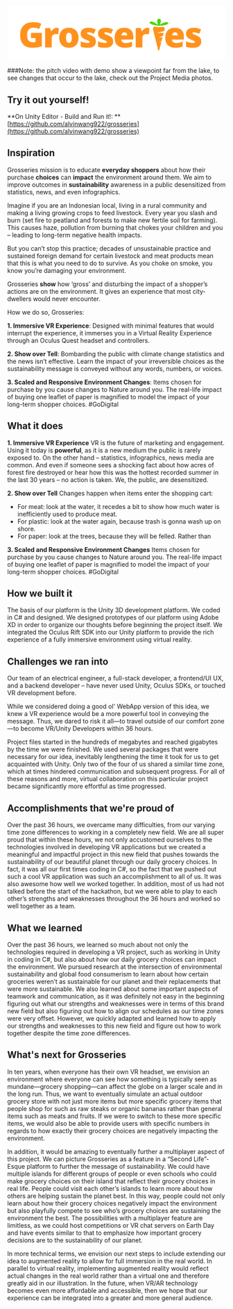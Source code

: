 ![Grosseries](grosseries.png)

###Note: the pitch video with demo show a viewpoint far from the lake, to see changes that occur to the lake, check out the Project Media photos.

## Try it out yourself! 
**On Unity Editor - Build and Run it!: ** [https://github.com/alvinwang922/grosseries](https://github.com/alvinwang922/grosseries)

## Inspiration
Grosseries mission is to educate **everyday shoppers** about how their purchase **choices** can **impact** the environment around them. We aim to improve outcomes in **sustainability** awareness in a public desensitized from statistics, news, and even infographics.

Imagine if you are an Indonesian local, living in a rural community and making a living growing crops to feed livestock. Every year you slash and burn (set fire to peatland and forests to make new fertile soil for farming). This causes haze, pollution from burning that chokes your children and you – leading to long-term negative health impacts.

But you can’t stop this practice; decades of unsustainable practice and sustained foreign demand for certain livestock and meat products mean that this is what you need to do to survive. As you choke on smoke, you know you’re damaging your environment.

Grosseries **show** how ‘gross’ and disturbing the impact of a shopper’s actions are on the environment. It gives an experience that most city-dwellers would never encounter.

How we do so, Grosseries:

**1. Immersive VR Experience**: Designed with minimal features that would interrupt the experience, it immerses you in a Virtual Reality Experience through an Oculus Quest headset and controllers.

**2. Show over Tell**: Bombarding the public with climate change statistics and the news isn’t effective. Learn the impact of your irreversible choices as the sustainability message is conveyed without any words, numbers, or voices.

**3. Scaled and Responsive Environment Changes**: Items chosen for purchase by you cause changes to Nature around you. The real-life impact of buying one leaflet of paper is magnified to model the impact of your long-term shopper choices. #GoDigital

## What it does

**1. Immersive VR Experience**
VR is the future of marketing and engagement. Using it today is **powerful**, as it is a new medium the public is rarely exposed to. On the other hand – statistics, infographics, news media are common. And even if someone sees a shocking fact about how acres of forest fire destroyed or hear how this was the hottest recorded summer in the last 30 years – no action is taken. 
We, the public, are desensitized.

**2. Show over Tell**
Changes happen when items enter the shopping cart:
- For meat: look at the water, it recedes a bit to show how much water is inefficiently used to produce meat.
- For plastic: look at the water again, because trash is gonna wash up on shore.
- For paper: look at the trees, because they will be felled.
Rather than 

**3. Scaled and Responsive Environment Changes**
Items chosen for purchase by you cause changes to Nature around you. The real-life impact of buying one leaflet of paper is magnified to model the impact of your long-term shopper choices. #GoDigital

## How we built it
The basis of our platform is the Unity 3D development platform. We coded in C# and designed. We designed prototypes of our platform using Adobe XD in order to organize our thoughts before beginning the project itself. We integrated the Oculus Rift SDK into our Unity platform to provide the rich experience of a fully immersive environment using virtual reality.


## Challenges we ran into
Our team of an electrical engineer, a full-stack developer, a frontend/UI UX, and a backend developer – have never used Unity, Oculus SDKs, or touched VR development before.

While we considered doing a good ol' WebApp version of this idea, we knew a VR experience would be a more powerful tool in conveying the message. Thus, we dared to risk it all—to travel outside of our comfort zone—to become VR/Unity Developers within 36 hours.

Project files started in the hundreds of megabytes and reached gigabytes by the time we were finished. We used several packages that were necessary for our idea, inevitably lengthening the time it took for us to get acquainted with Unity. Only two of the four of us shared a similar time zone, which at times hindered communication and subsequent progress. For all of these reasons and more, virtual collaboration on this particular project became significantly more effortful as time progressed.


## Accomplishments that we're proud of
Over the past 36 hours, we overcame many difficulties, from our varying time zone differences to working in a completely new field. We are all super proud that within these hours, we not only accustomed ourselves to the technologies involved in developing VR applications but we created a meaningful and impactful project in this new field that pushes towards the sustainability of our beautiful planet through our daily grocery choices. In fact, it was all our first times coding in C#, so the fact that we pushed out such a cool VR application was such an accomplishment to all of us. It was also awesome how well we worked together. In addition, most of us had not talked before the start of the hackathon, but we were able to play to each other’s strengths and weaknesses throughout the 36 hours and worked so well together as a team.

## What we learned
Over the past 36 hours, we learned so much about not only the technologies required in developing a VR project, such as working in Unity in coding in C#, but also about how our daily grocery choices can impact the environment. We pursued research at the intersection of environmental sustainability and global food consumerism to learn about how certain groceries weren’t as sustainable for our planet and their replacements that were more sustainable. We also learned about some important aspects of teamwork and communication, as it was definitely not easy in the beginning figuring out what our strengths and weaknesses were in terms of this brand new field but also figuring out how to align our schedules as our time zones were very offset. However, we quickly adapted and learned how to apply our strengths and weaknesses to this new field and figure out how to work together despite the time zone differences.


## What's next for Grosseries

In ten years, when everyone has their own VR headset, we envision an environment where everyone can see how something is typically seen as mundane—grocery shopping—can affect the globe on a larger scale and in the long run. Thus, we want to eventually simulate an actual outdoor grocery store with not just more items but more specific grocery items that people shop for such as raw steaks or organic bananas rather than general items such as meats and fruits. If we were to switch to these more specific items, we would also be able to provide users with specific numbers in regards to how exactly their grocery choices are negatively impacting the environment.

In addition, it would be amazing to eventually further a multiplayer aspect of this project. We can picture Grosseries as a feature in a “Second Life”-Esque platform to further the message of sustainability. We could have multiple islands for different groups of people or even schools who could make grocery choices on their island that reflect their grocery choices in real life. People could visit each other’s islands to learn more about how others are helping sustain the planet best. In this way, people could not only learn about how their grocery choices negatively impact the environment but also playfully compete to see who’s grocery choices are sustaining the environment the best. The possibilities with a multiplayer feature are limitless, as we could host competitions or VR chat servers on Earth Day and have events similar to that to emphasize how important grocery decisions are to the sustainability of our planet.

In more technical terms, we envision our next steps to include extending our idea to augmented reality to allow for full immersion in the real world. In parallel to virtual reality, implementing augmented reality would reflect actual changes in the real world rather than a virtual one and therefore greatly aid in our illustration. In the future, when VR/AR technology becomes even more affordable and accessible, then we hope that our experience can be integrated into a greater and more general audience.
